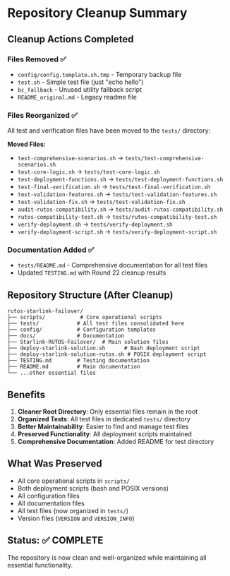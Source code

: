 # Repository Cleanup Summary

## Cleanup Actions Completed

### Files Removed ✅
- `config/config.template.sh.tmp` - Temporary backup file
- `test.sh` - Simple test file (just "echo hello")
- `bc_fallback` - Unused utility fallback script
- `README_original.md` - Legacy readme file

### Files Reorganized ✅
All test and verification files have been moved to the `tests/` directory:

**Moved Files:**
- `test-comprehensive-scenarios.sh` → `tests/test-comprehensive-scenarios.sh`
- `test-core-logic.sh` → `tests/test-core-logic.sh`
- `test-deployment-functions.sh` → `tests/test-deployment-functions.sh`
- `test-final-verification.sh` → `tests/test-final-verification.sh`
- `test-validation-features.sh` → `tests/test-validation-features.sh`
- `test-validation-fix.sh` → `tests/test-validation-fix.sh`
- `audit-rutos-compatibility.sh` → `tests/audit-rutos-compatibility.sh`
- `rutos-compatibility-test.sh` → `tests/rutos-compatibility-test.sh`
- `verify-deployment.sh` → `tests/verify-deployment.sh`
- `verify-deployment-script.sh` → `tests/verify-deployment-script.sh`

### Documentation Added ✅
- `tests/README.md` - Comprehensive documentation for all test files
- Updated `TESTING.md` with Round 22 cleanup results

## Repository Structure (After Cleanup)

```
rutos-starlink-failover/
├── scripts/           # Core operational scripts
├── tests/            # All test files consolidated here
├── config/           # Configuration templates
├── docs/             # Documentation
├── Starlink-RUTOS-Failover/  # Main solution files
├── deploy-starlink-solution.sh      # Bash deployment script
├── deploy-starlink-solution-rutos.sh # POSIX deployment script
├── TESTING.md        # Testing documentation
├── README.md         # Main documentation
└── ...other essential files
```

## Benefits

1. **Cleaner Root Directory**: Only essential files remain in the root
2. **Organized Tests**: All test files in dedicated `tests/` directory
3. **Better Maintainability**: Easier to find and manage test files
4. **Preserved Functionality**: All deployment scripts maintained
5. **Comprehensive Documentation**: Added README for test directory

## What Was Preserved

- All core operational scripts in `scripts/`
- Both deployment scripts (bash and POSIX versions)
- All configuration files
- All documentation files
- All test files (now organized in `tests/`)
- Version files (`VERSION` and `VERSION_INFO`)

## Status: ✅ COMPLETE

The repository is now clean and well-organized while maintaining all essential functionality.
